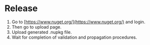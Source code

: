# Release

1. Go to [https://www.nuget.org/](https://www.nuget.org/) and login.
2. Then go to upload page.
3. Upload generated .nupkg file.
4. Wait for completion of validation and propagation procedures.
